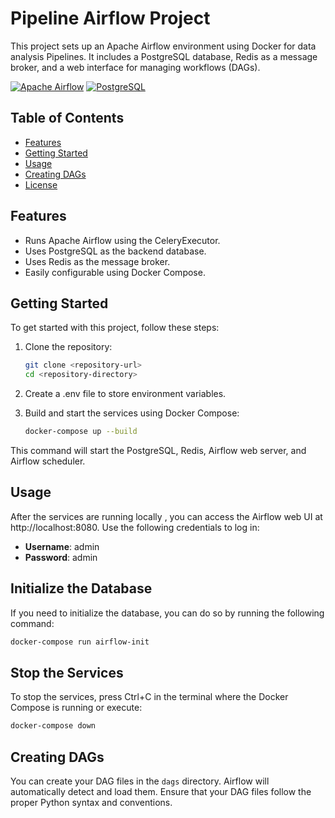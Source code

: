 # Pipeline Airflow Project

This project sets up an Apache Airflow environment using Docker for data analysis Pipelines. It includes a PostgreSQL database, Redis as a message broker, and a web interface for managing workflows (DAGs).

[![Apache Airflow](https://img.shields.io/badge/Apache-Airflow-blue?logo=apache-airflow)](https://airflow.apache.org/)
[![PostgreSQL](https://img.shields.io/badge/PostgreSQL-blue?logo=postgresql)](https://www.postgresql.org/)

## Table of Contents

- [Features](#features)
- [Getting Started](#getting-started)
- [Usage](#usage)
- [Creating DAGs](#creating-dags)
- [License](#license)

## Features

- Runs Apache Airflow using the CeleryExecutor.
- Uses PostgreSQL as the backend database.
- Uses Redis as the message broker.
- Easily configurable using Docker Compose.

## Getting Started

To get started with this project, follow these steps:

1. Clone the repository:

   ```bash
   git clone <repository-url>
   cd <repository-directory>
   ```
2. Create a .env file to store environment variables.
3. Build and start the services using Docker Compose:

   ```bash
   docker-compose up --build
   ```

This command will start the PostgreSQL, Redis, Airflow web server, and Airflow scheduler.

## Usage

After the services are running locally , you can access the Airflow web UI at http://localhost:8080. Use the following credentials to log in:

- **Username**: admin
- **Password**: admin

## Initialize the Database

If you need to initialize the database, you can do so by running the following command:

```bash
docker-compose run airflow-init
```

## Stop the Services

To stop the services, press Ctrl+C in the terminal where the Docker Compose is running or execute:

```bash
docker-compose down
```

## Creating DAGs

You can create your DAG files in the `dags` directory. Airflow will automatically detect and load them. Ensure that your DAG files follow the proper Python syntax and conventions.
